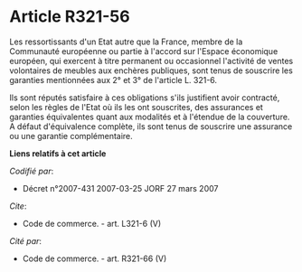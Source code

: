 # Article R321-56

Les ressortissants d'un Etat autre que la France, membre de la Communauté européenne ou partie à l'accord sur l'Espace
économique européen, qui exercent à titre permanent ou occasionnel l'activité de ventes volontaires de meubles aux enchères
publiques, sont tenus de souscrire les garanties mentionnées aux 2° et 3° de l'article L. 321-6.

Ils sont réputés satisfaire à ces obligations s'ils justifient avoir contracté, selon les règles de l'Etat où ils les ont
souscrites, des assurances et garanties équivalentes quant aux modalités et à l'étendue de la couverture. A défaut
d'équivalence complète, ils sont tenus de souscrire une assurance ou une garantie complémentaire.

**Liens relatifs à cet article**

_Codifié par_:

  - Décret n°2007-431 2007-03-25 JORF 27 mars 2007

_Cite_:

  - Code de commerce. - art. L321-6 (V)

_Cité par_:

  - Code de commerce. - art. R321-66 (V)
